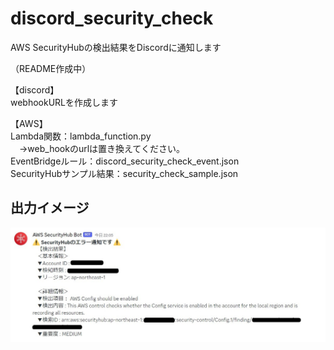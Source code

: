 # discord_security_check
AWS SecurityHubの検出結果をDiscordに通知します

（README作成中）

【discord】<br>
webhookURLを作成します

【AWS】<br>
Lambda関数：lambda_function.py<br>
　→web_hookのurlは置き換えてください。<br>
EventBridgeルール：discord_security_check_event.json<br>
SecurityHubサンプル結果：security_check_sample.json<br>

## 出力イメージ
![出力イメージ](image.jpg)

